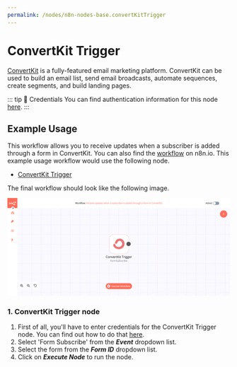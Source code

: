 ```yaml
---
permalink: /nodes/n8n-nodes-base.convertKitTrigger
---
```


# ConvertKit Trigger

[ConvertKit](https://www.convertkit.com/) is a fully-featured email marketing platform. ConvertKit can be used to build an email list, send email broadcasts, automate sequences, create segments, and build landing pages.

::: tip 🔑 Credentials
You can find authentication information for this node [here](../../../credentials/ConvertKit/README.md).
:::

## Example Usage

This workflow allows you to receive updates when a subscriber is added through a form in ConvertKit. You can also find the [workflow](https://n8n.io/workflows/644) on n8n.io. This example usage workflow would use the following node.
- [ConvertKit Trigger]()

The final workflow should look like the following image.

![A workflow with the ConvertKit Trigger node](./workflow.png)

### 1. ConvertKit Trigger node

1. First of all, you'll have to enter credentials for the ConvertKit Trigger node. You can find out how to do that [here](../../../credentials/ConvertKit/README.md).
2. Select 'Form Subscribe' from the ***Event*** dropdown list.
3. Select the form from the ***Form ID*** dropdown list.
4. Click on ***Execute Node*** to run the node.

